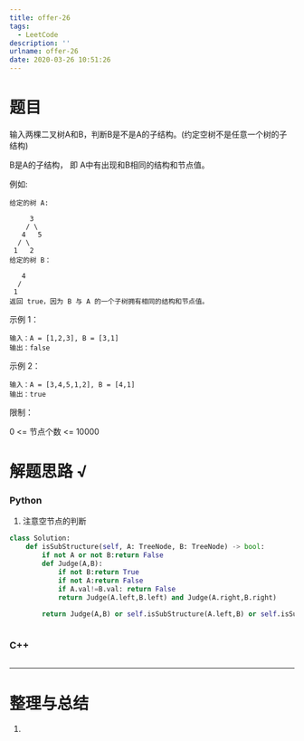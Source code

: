 ```yaml
---
title: offer-26
tags:
  - LeetCode
description: ''
urlname: offer-26
date: 2020-03-26 10:51:26
---
```


# 题目



输入两棵二叉树A和B，判断B是不是A的子结构。(约定空树不是任意一个树的子结构)

B是A的子结构， 即 A中有出现和B相同的结构和节点值。

例如:

```
给定的树 A:

     3
    / \
   4   5
  / \
 1   2
给定的树 B：

   4 
  /
 1
返回 true，因为 B 与 A 的一个子树拥有相同的结构和节点值。
```

示例 1：

```
输入：A = [1,2,3], B = [3,1]
输出：false
```


示例 2：

```
输入：A = [3,4,5,1,2], B = [4,1]
输出：true
```


限制：

0 <= 节点个数 <= 10000

# 解题思路 √

### Python

1. 注意空节点的判断

```python
class Solution:
    def isSubStructure(self, A: TreeNode, B: TreeNode) -> bool:
        if not A or not B:return False
        def Judge(A,B):
            if not B:return True
            if not A:return False
            if A.val!=B.val: return False
            return Judge(A.left,B.left) and Judge(A.right,B.right)
                      
        return Judge(A,B) or self.isSubStructure(A.left,B) or self.isSubStructure(A.right,B)
```


```python

```



### C++

```cpp

```

---



# 整理与总结

1. 

